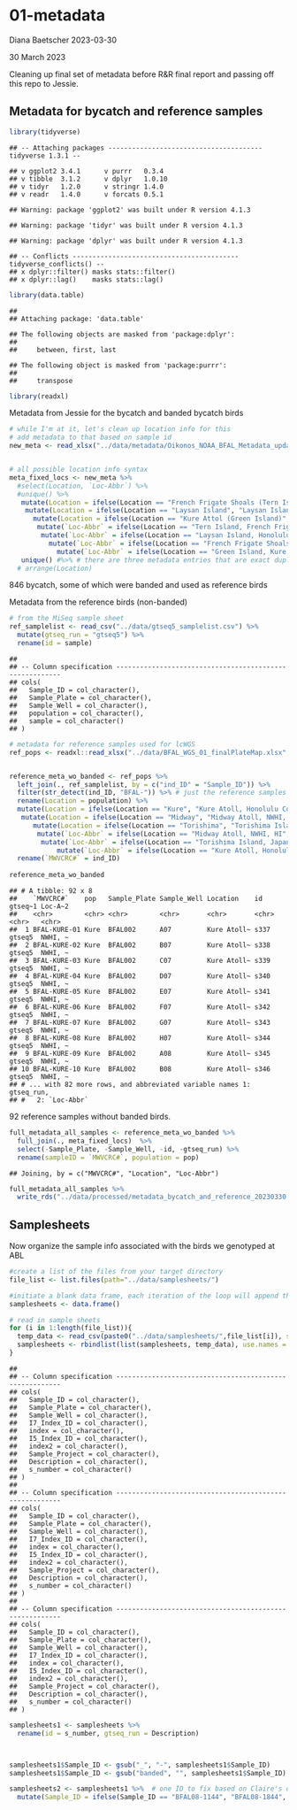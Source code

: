 01-metadata
================
Diana Baetscher
2023-03-30

30 March 2023

Cleaning up final set of metadata before R&R final report and passing
off this repo to Jessie.

## Metadata for bycatch and reference samples

``` r
library(tidyverse)
```

    ## -- Attaching packages --------------------------------------- tidyverse 1.3.1 --

    ## v ggplot2 3.4.1      v purrr   0.3.4 
    ## v tibble  3.1.2      v dplyr   1.0.10
    ## v tidyr   1.2.0      v stringr 1.4.0 
    ## v readr   1.4.0      v forcats 0.5.1

    ## Warning: package 'ggplot2' was built under R version 4.1.3

    ## Warning: package 'tidyr' was built under R version 4.1.3

    ## Warning: package 'dplyr' was built under R version 4.1.3

    ## -- Conflicts ------------------------------------------ tidyverse_conflicts() --
    ## x dplyr::filter() masks stats::filter()
    ## x dplyr::lag()    masks stats::lag()

``` r
library(data.table)
```

    ## 
    ## Attaching package: 'data.table'

    ## The following objects are masked from 'package:dplyr':
    ## 
    ##     between, first, last

    ## The following object is masked from 'package:purrr':
    ## 
    ##     transpose

``` r
library(readxl)
```

Metadata from Jessie for the bycatch and banded bycatch birds

``` r
# while I'm at it, let's clean up location info for this
# add metadata to that based on sample id
new_meta <- read_xlsx("../data/metadata/Oikonos_NOAA_BFAL_Metadata_updated 3.15.23.xlsx")


# all possible location info syntax
meta_fixed_locs <- new_meta %>%
  #select(Location, `Loc-Abbr`) %>%
  #unique() %>%
   mutate(Location = ifelse(Location == "French Frigate Shoals (Tern Island)", "Tern Island, French Frigate Shoals, HI", Location)) %>%
    mutate(Location = ifelse(Location == "Laysan Island", "Laysan Island, Honolulu County, Hawaii", Location)) %>%
      mutate(Location = ifelse(Location == "Kure Attol (Green Island)", "Green Island, Kure Atoll, Honolulu County, Hawaii", Location)) %>%
       mutate(`Loc-Abbr` = ifelse(Location == "Tern Island, French Frigate Shoals, HI", "NWHI, FFS", `Loc-Abbr`)) %>%
        mutate(`Loc-Abbr` = ifelse(Location == "Laysan Island, Honolulu County, Hawaii", "NWHI, Laysan", `Loc-Abbr`)) %>%
          mutate(`Loc-Abbr` = ifelse(Location == "French Frigate Shoals", "NWHI, FFS", `Loc-Abbr`)) %>%
            mutate(`Loc-Abbr` = ifelse(Location == "Green Island, Kure Atoll, Honolulu County, Hawaii", "NWHI, Kure", `Loc-Abbr`)) %>%
   unique() #%>% # there are three metadata entries that are exact duplicates. Remove those here
  # arrange(Location)
```

846 bycatch, some of which were banded and used as reference birds

Metadata from the reference birds (non-banded)

``` r
# from the MiSeq sample sheet
ref_samplelist <- read_csv("../data/gtseq5_samplelist.csv") %>%
  mutate(gtseq_run = "gtseq5") %>%
  rename(id = sample)
```

    ## 
    ## -- Column specification --------------------------------------------------------
    ## cols(
    ##   Sample_ID = col_character(),
    ##   Sample_Plate = col_character(),
    ##   Sample_Well = col_character(),
    ##   population = col_character(),
    ##   sample = col_character()
    ## )

``` r
# metadata for reference samples used for lcWGS
ref_pops <- readxl::read_xlsx("../data/BFAL_WGS_01_finalPlateMap.xlsx", sheet = "combinedPlate1And2SamplePops")


reference_meta_wo_banded <- ref_pops %>%
  left_join(., ref_samplelist, by = c("ind_ID" = "Sample_ID")) %>%
  filter(str_detect(ind_ID, "BFAL-")) %>% # just the reference samples that came from non-Jessie sources (not banded birds)
  rename(Location = population) %>%
  mutate(Location = ifelse(Location == "Kure", "Kure Atoll, Honolulu County, Hawaii", Location)) %>%
   mutate(Location = ifelse(Location == "Midway", "Midway Atoll, NWHI, HI", Location)) %>%
      mutate(Location = ifelse(Location == "Torishima", "Torishima Island, Japan", Location)) %>%
       mutate(`Loc-Abbr` = ifelse(Location == "Midway Atoll, NWHI, HI", "NWHI, Midway", NA)) %>%
        mutate(`Loc-Abbr` = ifelse(Location == "Torishima Island, Japan", "Japan, Torishima", `Loc-Abbr`)) %>%
            mutate(`Loc-Abbr` = ifelse(Location == "Kure Atoll, Honolulu County, Hawaii", "NWHI, Kure", `Loc-Abbr`)) %>%
  rename(`MWVCRC#` = ind_ID)
  
reference_meta_wo_banded
```

    ## # A tibble: 92 x 8
    ##    `MWVCRC#`    pop   Sample_Plate Sample_Well Location    id    gtseq~1 Loc-A~2
    ##    <chr>        <chr> <chr>        <chr>       <chr>       <chr> <chr>   <chr>  
    ##  1 BFAL-KURE-01 Kure  BFAL002      A07         Kure Atoll~ s337  gtseq5  NWHI, ~
    ##  2 BFAL-KURE-02 Kure  BFAL002      B07         Kure Atoll~ s338  gtseq5  NWHI, ~
    ##  3 BFAL-KURE-03 Kure  BFAL002      C07         Kure Atoll~ s339  gtseq5  NWHI, ~
    ##  4 BFAL-KURE-04 Kure  BFAL002      D07         Kure Atoll~ s340  gtseq5  NWHI, ~
    ##  5 BFAL-KURE-05 Kure  BFAL002      E07         Kure Atoll~ s341  gtseq5  NWHI, ~
    ##  6 BFAL-KURE-06 Kure  BFAL002      F07         Kure Atoll~ s342  gtseq5  NWHI, ~
    ##  7 BFAL-KURE-07 Kure  BFAL002      G07         Kure Atoll~ s343  gtseq5  NWHI, ~
    ##  8 BFAL-KURE-08 Kure  BFAL002      H07         Kure Atoll~ s344  gtseq5  NWHI, ~
    ##  9 BFAL-KURE-09 Kure  BFAL002      A08         Kure Atoll~ s345  gtseq5  NWHI, ~
    ## 10 BFAL-KURE-10 Kure  BFAL002      B08         Kure Atoll~ s346  gtseq5  NWHI, ~
    ## # ... with 82 more rows, and abbreviated variable names 1: gtseq_run,
    ## #   2: `Loc-Abbr`

92 reference samples without banded birds.

``` r
full_metadata_all_samples <- reference_meta_wo_banded %>%
  full_join(., meta_fixed_locs)  %>%
  select(-Sample_Plate, -Sample_Well, -id, -gtseq_run) %>%
  rename(sampleID = `MWVCRC#`, population = pop)
```

    ## Joining, by = c("MWVCRC#", "Location", "Loc-Abbr")

``` r
full_metadata_all_samples %>%
  write_rds("../data/processed/metadata_bycatch_and_reference_20230330.rds")
```

## Samplesheets

Now organize the sample info associated with the birds we genotyped at
ABL

``` r
#create a list of the files from your target directory
file_list <- list.files(path="../data/samplesheets/")

#initiate a blank data frame, each iteration of the loop will append the data from the given file to this variable
samplesheets <- data.frame()

# read in sample sheets
for (i in 1:length(file_list)){
  temp_data <- read_csv(paste0("../data/samplesheets/",file_list[i]), skip = 19) #read in files using the fread function from the data.table package
  samplesheets <- rbindlist(list(samplesheets, temp_data), use.names = T) #for each iteration, bind the new data to the building dataset
}
```

    ## 
    ## -- Column specification --------------------------------------------------------
    ## cols(
    ##   Sample_ID = col_character(),
    ##   Sample_Plate = col_character(),
    ##   Sample_Well = col_character(),
    ##   I7_Index_ID = col_character(),
    ##   index = col_character(),
    ##   I5_Index_ID = col_character(),
    ##   index2 = col_character(),
    ##   Sample_Project = col_character(),
    ##   Description = col_character(),
    ##   s_number = col_character()
    ## )
    ## 
    ## -- Column specification --------------------------------------------------------
    ## cols(
    ##   Sample_ID = col_character(),
    ##   Sample_Plate = col_character(),
    ##   Sample_Well = col_character(),
    ##   I7_Index_ID = col_character(),
    ##   index = col_character(),
    ##   I5_Index_ID = col_character(),
    ##   index2 = col_character(),
    ##   Sample_Project = col_character(),
    ##   Description = col_character(),
    ##   s_number = col_character()
    ## )
    ## 
    ## -- Column specification --------------------------------------------------------
    ## cols(
    ##   Sample_ID = col_character(),
    ##   Sample_Plate = col_character(),
    ##   Sample_Well = col_character(),
    ##   I7_Index_ID = col_character(),
    ##   index = col_character(),
    ##   I5_Index_ID = col_character(),
    ##   index2 = col_character(),
    ##   Sample_Project = col_character(),
    ##   Description = col_character(),
    ##   s_number = col_character()
    ## )

``` r
samplesheets1 <- samplesheets %>%
  rename(id = s_number, gtseq_run = Description) 



samplesheets1$Sample_ID <- gsub("_", "-", samplesheets1$Sample_ID)
samplesheets1$Sample_ID <- gsub("banded", "", samplesheets1$Sample_ID)

samplesheets2 <- samplesheets1 %>%  # one ID to fix based on Claire's description of mislabeling
  mutate(Sample_ID = ifelse(Sample_ID == "BFAL08-1144", "BFAL08-1844", Sample_ID))
```
